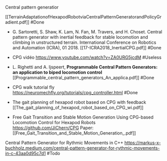 
Central pattern generatior

[[TerrainAdaptationofHexapodRobotviaCentralPatternGeneratorandPolicyGradient.pdf]]
 #Done 

- G. Sartoretti, S. Shaw, K. Lam, N. Fan, M. Travers, and H. Choset. Central pattern generator
with inertial feedback for stable locomotion and climbing in unstructured terrain. International
Conference on Robotics and Automation (ICRA), 01 2018.
[[17-ICRA2018_InertialCPG.pdf]]
 #Done

- CPG vidéo
https://www.youtube.com/watch?v=ZA0URG5jcdM
 #Useless


- L. Righetti and A. Ijspeert, **Programmable Central Pattern Generators: an application to biped locomotion control**
[[Programmable_central_pattern_generators_An_applica.pdf]]
 #Done

- CPG walk tutorial fly
https://neuromechfly.org/tutorials/cpg_controller.html
 #Done


- The gait planning of hexapod robot based on CPG with feedback
  [[The_gait_planning_of_hexapod_robot_based_on_CPG_wi.pdf]]

- Free Gait Transition and Stable Motion Generation Using CPG-based Locomotion Control for Hexapod Robots
https://github.com/JiChern/CPG
Paper: [[Free_Gait_Transition_and_Stable_Motion_Generation_.pdf]]


Central Pattern Generator for Rythmic Movements in C++
https://markus-x-buchholz.medium.com/central-pattern-generator-for-rythmic-movements-in-c-43aa0d95c7d1
 #Todo



